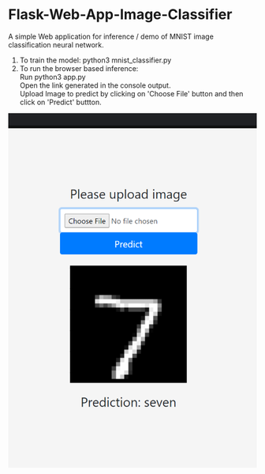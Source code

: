# Flask-Web-App-Image-Classifier 

A simple Web application for inference / demo of MNIST image classification neural network.

1. To train the model: python3 mnist_classifier.py  
2. To run the browser based inference:   
   Run python3 app.py  
   Open the link generated in the console output.  
   Upload Image to predict by clicking on 'Choose File' button and then click on 'Predict' buttton.



![ScreenShot](flask_img_1.PNG?raw=true)


